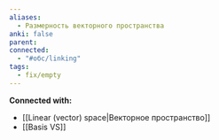 ```yaml
---
aliases:
  - Размерность векторного пространства
anki: false
parent: 
connected:
  - "#обс/linking"
tags:
  - fix/empty
---
```





**Connected with:**
- [[Linear (vector) space|Векторное пространство]]
- [[Basis VS]] 



